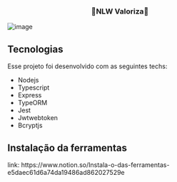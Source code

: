   <h3 align="center">🚀NLW Valoriza🚀</h3>
  
  ![image](https://user-images.githubusercontent.com/63478331/123519273-888c8300-d680-11eb-8b78-48717ba6653d.png)

<h2>Tecnologias</h2>
<p>Esse projeto foi desenvolvido com as seguintes techs:</p>

   - Nodejs
   - Typescript
   - Express
   - TypeORM
   - Jest
   - Jwtwebtoken
   - Bcryptjs

<h2>Instalação da ferramentas</h2>

<p>link: https://www.notion.so/Instala-o-das-ferramentas-e5daec61d6a74da19486ad862027529e</p>
